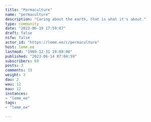 ```yaml
---
title: "Permaculture" 
name: "permaculture"
description: "Caring about the earth, that is what it's about."
type: community
date: "2023-06-19 17:59:07"
draft: false
nsfw: false
actor_id: "https://lemm.ee/c/permaculture"
host: lemm.ee
lastmod: "1969-12-31 19:00:00"
published: "2023-06-14 07:04:59"
subscribers: 60
posts: 3
comments: 19
weight: 3
dau: 2
wau: 12
mau: 12
instances:
- "lemm_ee"
tags: 
- "lemm_ee"

---
```

